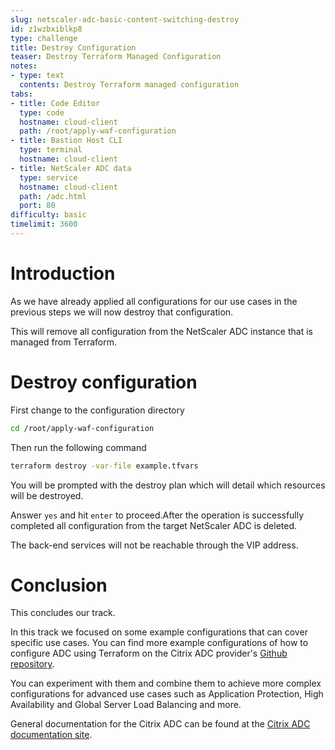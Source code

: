 ```yaml
---
slug: netscaler-adc-basic-content-switching-destroy
id: z1wzbxiblkp8
type: challenge
title: Destroy Configuration
teaser: Destroy Terraform Managed Configuration
notes:
- type: text
  contents: Destroy Terraform managed configuration
tabs:
- title: Code Editor
  type: code
  hostname: cloud-client
  path: /root/apply-waf-configuration
- title: Bastion Host CLI
  type: terminal
  hostname: cloud-client
- title: NetScaler ADC data
  type: service
  hostname: cloud-client
  path: /adc.html
  port: 80
difficulty: basic
timelimit: 3600
---
```

Introduction
============

As we have already applied all configurations for our use cases in the previous
steps we will now destroy that configuration.

This will remove all configuration from the NetScaler ADC instance that is managed from Terraform.

Destroy configuration
=====================

First change to the configuration directory
```bash
cd /root/apply-waf-configuration
```
Then run the following command
```bash
terraform destroy -var-file example.tfvars
```
You will be prompted with the destroy plan
which will detail which resources will be destroyed.

Answer `yes` and hit `enter` to proceed.After the operation is successfully completed
all configuration from the target NetScaler ADC is deleted.

The back-end services will not be reachable through the VIP
address.


Conclusion
==========
This concludes our track.

In this track we focused on some example configurations that can cover specific use cases. You can find more example configurations of how to configure ADC using Terraform on the Citrix ADC provider's [Github repository](https://github.com/citrix/terraform-provider-citrixadc/tree/master/examples).

You can experiment with them and combine them to achieve more complex configurations for advanced use cases such as Application Protection, High Availability and Global Server Load Balancing and more.

General documentation for the Citrix ADC can be found
at the [Citrix ADC documentation site](https://docs.citrix.com/en-us/citrix-adc/current-release.html).
